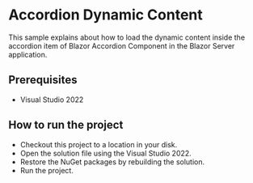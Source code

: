 # Accordion Dynamic Content

This sample explains about how to load the dynamic content inside the accordion item of Blazor Accordion Component in the Blazor Server application.

## Prerequisites

* Visual Studio 2022

## How to run the project

* Checkout this project to a location in your disk.
* Open the solution file using the Visual Studio 2022.
* Restore the NuGet packages by rebuilding the solution.
* Run the project.
